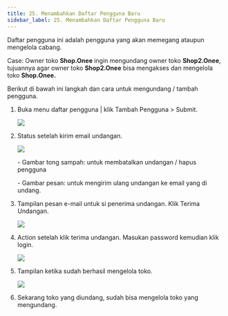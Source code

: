 ```yaml
---
title: 25. Menambahkan Daftar Pengguna Baru
sidebar_label: 25. Menambahkan Daftar Pengguna Baru
---
```

D﻿aftar pengguna ini adalah pengguna yang akan memegang ataupun mengelola cabang.

C﻿ase: Owner toko **Shop.Onee** ingin mengundang owner toko **Shop2.Onee**, tujuannya agar owner toko **Shop2.Onee** bisa mengakses dan mengelola toko **Shop.Onee.**

B﻿erikut di bawah ini langkah dan cara untuk mengundang / tambah pengguna.

1. B﻿uka menu daftar pengguna | klik Tambah Pengguna > Submit.

   ![](/img/25.-tambah-pengguna-baru.png)
2. S﻿tatus setelah kirim email undangan.

   ![](/img/25.-status-menunggu-diterima.png)

   \-﻿ Gambar tong sampah: untuk membatalkan undangan / hapus pengguna

   \-﻿ Gambar pesan: untuk mengirim ulang undangan ke email yang di undang.
3. T﻿ampilan pesan e-mail untuk si penerima undangan. Klik Terima Undangan.

   ![](/img/25.-tampilan-email-utk-terima-undangan.png)
4. A﻿ction setelah klik terima undangan. Masukan password kemudian klik login.

   ![](/img/25.-tampilan-ketika-sdh-di-klik-terima-undangan-utk-login-.png)
5. T﻿ampilan ketika sudah berhasil mengelola toko.

   ![](/img/25.-tampilan-sudah-berhasil-utk-mengelola-toko-yang-undang.png)
6. S﻿ekarang toko yang diundang, sudah bisa mengelola toko yang mengundang.